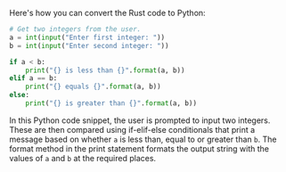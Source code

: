  Here's how you can convert the Rust code to Python:

```python
# Get two integers from the user.
a = int(input("Enter first integer: "))
b = int(input("Enter second integer: "))

if a < b:
    print("{} is less than {}".format(a, b))
elif a == b:
    print("{} equals {}".format(a, b))
else:
    print("{} is greater than {}".format(a, b))
```
In this Python code snippet, the user is prompted to input two integers. These are then compared using if-elif-else conditionals that print a message based on whether `a` is less than, equal to or greater than `b`. The format method in the print statement formats the output string with the values of `a` and `b` at the required places.
